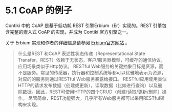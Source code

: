 # 5.1 CoAP 的例子

Contiki 中的 CoAP 是基于低功耗 REST 引擎Erbium（Er）实现的。REST 引擎包含完整的嵌入式 CoAP 的实现，并成为 Contiki 官方引擎之一。

关于 Erbium 实现和作者的详细信息请参阅 [Erbium官方网站](http://people.inf.ethz.ch/mkovatsc/erbium.php) 。

> 什么是REST 和CoAP
表述性状态传递（Representational State Transfer，REST）依赖于无状态，客户/服务器模型，可缓存的通信协议，应用场景类似于Http协议。
RESTful Web服务的关键抽象目标是资源，而不是服务。常见的传感器，执行器和控制系统等都可以优雅地表示为资源，对应的的服务则通过RESTful Web服务暴露给接口。
RESTful应用使用类似HTTP的请求发布数据（创建或更新），读取数据（比如进行查询）以及删除数据。因此，REST可使用HTTP的四个CRUD（创建/读取/更新/删除）操作。
尽管简单，REST功能强大，几乎所有Web服务都可以采用RESTful架构来实现。 